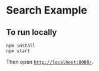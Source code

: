 # Search Example

## To run locally

```
npm install
npm start
```

Then open [`http://localhost:8080/`](http://localhost:8080/).
